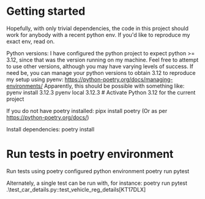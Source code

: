 Getting started
================
Hopefully, with only trivial dependencies, the code in this project should work for anybody with a recent python env.
If you'd like to reproduce my exact env, read on.

Python versions:
I have configured the python project to expect python >= 3.12, since that was the version running on my machine. 
Feel free to attempt to use other versions, although you may have varying levels of success.
If need be, you can manage your python versions to obtain 3.12 to reproduce my setup using pyenv:
https://python-poetry.org/docs/managing-environments/
Apparently, this should be possible with something like:
pyenv install 3.12.3
pyenv local 3.12.3  # Activate Python 3.12 for the current project

If you do not have poetry installed:
pipx install poetry
(Or as per https://python-poetry.org/docs/)

Install dependencies:
poetry install

Run tests in poetry environment
===============================
Run tests using poetry configured python environment
poetry run pytest

Alternately, a single test can be run with, for instance:
poetry run pytest .\test_car_details.py::test_vehicle_reg_details[KT17DLX]
